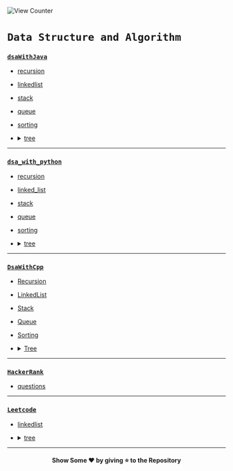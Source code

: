 ![View Counter](https://komarev.com/ghpvc/?username=Data-Structure-and-Algorithm&label=View%20Counter&color=0e75b6&style=flat)

# **`Data Structure and Algorithm`**

### [`dsaWithJava`](https://github.com/rajput-hemant/Data-Structure-and-Algorithm/tree/master/dsaWithJava)

- [recursion](https://github.com/rajput-hemant/Data-Structure-and-Algorithm/tree/master/dsaWithJava/recursion)
- [linkedlist](https://github.com/rajput-hemant/Data-Structure-and-Algorithm/tree/master/dsaWithJava/linkedlist)
- [stack](https://github.com/rajput-hemant/Data-Structure-and-Algorithm/tree/master/dsaWithJava/stack)
- [queue](https://github.com/rajput-hemant/Data-Structure-and-Algorithm/tree/master/dsaWithJava/queue)
- [sorting](https://github.com/rajput-hemant/Data-Structure-and-Algorithm/tree/master/dsaWithJava/sorting)
- <details>
    <summary><a href="https://github.com/rajput-hemant/Data-Structure-and-Algorithm/tree/master/dsaWithJava/tree">tree</a></summary>
    
    - [binarytree](https://github.com/rajput-hemant/Data-Structure-and-Algorithm/tree/master/dsaWithJava/tree/binarytree)

  </details>

---

### [`dsa_with_python`](https://github.com/rajput-hemant/Data-Structure-and-Algorithm/tree/master/dsa_with_python)

- [recursion](https://github.com/rajput-hemant/Data-Structure-and-Algorithm/tree/master/dsa_with_python/recursion)
- [linked_list](https://github.com/rajput-hemant/Data-Structure-and-Algorithm/tree/master/dsa_with_python/linked_list)
- [stack](https://github.com/rajput-hemant/Data-Structure-and-Algorithm/tree/master/dsa_with_python/stack)
- [queue](https://github.com/rajput-hemant/Data-Structure-and-Algorithm/tree/master/dsa_with_python/queue)
- [sorting](https://github.com/rajput-hemant/Data-Structure-and-Algorithm/tree/master/dsa_with_python/sorting)
- <details>
    <summary><a href="https://github.com/rajput-hemant/Data-Structure-and-Algorithm/tree/master/dsa_with_python/tree">tree</a></summary>
    
    - [binary_tree](https://github.com/rajput-hemant/Data-Structure-and-Algorithm/tree/master/dsa_with_python/tree/binary_tree)

  </details>

---

### [`DsaWithCpp`](https://github.com/rajput-hemant/Data-Structure-and-Algorithm/tree/master/DsaWithCpp)

- [Recursion](https://github.com/rajput-hemant/Data-Structure-and-Algorithm/tree/master/DsaWithCpp/Recursion)
- [LinkedList](https://github.com/rajput-hemant/Data-Structure-and-Algorithm/tree/master/DsaWithCpp/LinkedList)
- [Stack](https://github.com/rajput-hemant/Data-Structure-and-Algorithm/tree/master/DsaWithCpp/Stack)
- [Queue](https://github.com/rajput-hemant/Data-Structure-and-Algorithm/tree/master/DsaWithCpp/Queue)
- [Sorting](https://github.com/rajput-hemant/Data-Structure-and-Algorithm/tree/master/DsaWithCpp/Sorting)
- <details>
    <summary><a href="https://github.com/rajput-hemant/Data-Structure-and-Algorithm/tree/master/DsaWithCpp/Tree">Tree</a></summary>
    
    - [BinaryTree](https://github.com/rajput-hemant/Data-Structure-and-Algorithm/tree/master/DsaWithCpp/Tree/BinaryTree)

  </details>

---

### [`HackerRank`](https://github.com/rajput-hemant/Data-Structure-and-Algorithm/tree/master/hackerrank)

- [questions](https://github.com/rajput-hemant/Data-Structure-and-Algorithm/tree/master/hackerrank/questions)

---

### [`Leetcode`](https://github.com/rajput-hemant/Data-Structure-and-Algorithm/tree/master/leetcode)

- [linkedlist](https://github.com/rajput-hemant/Data-Structure-and-Algorithm/tree/master/leetcode/linkedlist)
- <details>
    <summary><a href="https://github.com/rajput-hemant/Data-Structure-and-Algorithm/tree/master/leetcode/tree">tree</a></summary>
    
    - [binarytree](https://github.com/rajput-hemant/Data-Structure-and-Algorithm/tree/master/leetcode/tree/binarytree)

  </details>

---

<h4 align= "center">Show Some ❤ by giving ⭐ to the Repository
